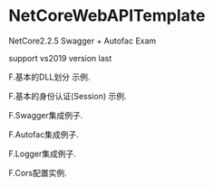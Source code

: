 # NetCoreWebAPITemplate
NetCore2.2.5 Swagger + Autofac Exam

support vs2019 version last

F.基本的DLL划分 示例.

F.基本的身份认证(Session) 示例.

F.Swagger集成例子.

F.Autofac集成例子.

F.Logger集成例子.

F.Cors配置实例.
